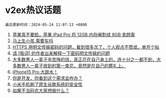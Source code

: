 # v2ex热议话题

`最后更新时间：2024-05-24 11:07:13 +0800`

1. [苹果真不要脸，苹果 iPad Pro 将 12GB 内存阉割成 8GB 卖顾客](https://www.v2ex.com/t/1043244)
1. [马上生小孩,需要车吗](https://www.v2ex.com/t/1043282)
1. [HTTPS 用明文传输密码的问题，看到很多次了，个人观点不赞成，单开个帖](https://www.v2ex.com/t/1043386)
1. [请 [吸词] 的作者出来解释一下密码明文传输的问题](https://www.v2ex.com/t/1043320)
1. [大多数男人一辈子辛苦挣的钱，真正花在自己身上的，连十分之一都不到，大多数男人一辈子收到的第一束花，竟然是在自己的葬礼上。](https://www.v2ex.com/t/1043442)
1. [iPhone15 Pro 大跳水！](https://www.v2ex.com/t/1043241)
1. [你是开发，你看到这个需求会咋办？](https://www.v2ex.com/t/1043252)
1. [小米手机刷了原生谷歌系统的安全性](https://www.v2ex.com/t/1043246)
1. [如果不当码农大家想做什么？](https://www.v2ex.com/t/1043338)

